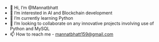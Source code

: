 - 👋 Hi, I’m @Mannatbhatt
- 👀 I’m interested in AI and Blockchain development
- 🌱 I’m currently learning Python
- 💞️ I’m looking to collaborate on any innovative projects involving use of Python and MySQL
- 📫 How to reach me - mannatbhatt159@gmail.com

<!---
Mannatbhatt/Mannatbhatt is a ✨ special ✨ repository because its `README.md` (this file) appears on your GitHub profile.
You can click the Preview link to take a look at your changes.
--->
